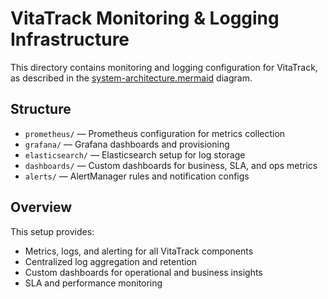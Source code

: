 # VitaTrack Monitoring & Logging Infrastructure

This directory contains monitoring and logging configuration for VitaTrack, as described in the [system-architecture.mermaid](../Architecture/system-architecture.mermaid) diagram.

## Structure
- `prometheus/` — Prometheus configuration for metrics collection
- `grafana/` — Grafana dashboards and provisioning
- `elasticsearch/` — Elasticsearch setup for log storage
- `dashboards/` — Custom dashboards for business, SLA, and ops metrics
- `alerts/` — AlertManager rules and notification configs

## Overview
This setup provides:
- Metrics, logs, and alerting for all VitaTrack components
- Centralized log aggregation and retention
- Custom dashboards for operational and business insights
- SLA and performance monitoring 